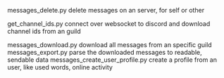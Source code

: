 
messages_delete.py delete messages on an server, for self or other

get_channel_ids.py connect over websocket to discord and download channel ids from an guild

messages_download.py download all messages from an specific guild
messages_export.py parse the downloaded messages to readable, sendable data
messages_create_user_profile.py create a profile from an user, like used words, online activity
